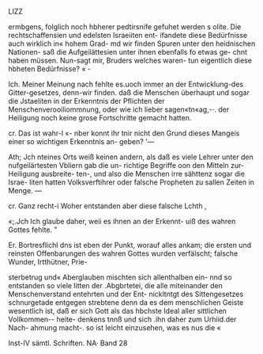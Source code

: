 LIZZ

ermbgens, folglich noch hbherer pedtirsnife gefuhet werden s
olite. Die rechtschaffensien und edelsten Israeiiten ent-
ifandete diese Bedürfnisse auch wirklich in« hohem Grad-
md wir finden Spuren unter den heidnischen Nationen-
saß die Aufgeilättesien unter ihnen ebenfalls fo etwas ge-
chnt haben müssen. Nun-sagt mir, Bruders welches waren-
tun eigentlich diese hbheten Bedürfnisse? « -

Ich. Meiner Meinung nach fehlte es.uoch immer an
der Entwicklung-des Gitter-gesetzes, denn-wir finden. daß
die Menschen überhaupt und sogar die Jstaeliten in der
Erkenntnis der Pflichten der Menschenverooiliommnung, oder
wie ich lieber sagen«tn«ag,-·. der Heiligung noch keine grose
Fortschritte gemacht hatten.

cr. Das ist wahr-l «- nber konnt ihr tnir nicht den
Grund dieses Mangeis einer so wichtigen Erkenntnis an-
geben? ’—

Ath; Jch nteines Orts weiß keinen andern, als daß es
viele Lehrer unter den nufgeilärtesten Vbliern gab die un-
richtige Begriffe oon den Mitteln zur- Heiligung ausbreite-
ten-, und also die Menschen irre sähttenz sogar die Israe-
liten hatten Volksverftihrer oder falsche Propheten zu sallen
Zeiten in Menge. —

cr. Ganz recht-i Woher entstanden aber diese falsche
Lchth ,

«;.Jch Ich glaube daher, weii es ihnen an der Erkennt-
uiß des wahren Gottes fehlte. "

Er. Bortresflichl dns ist eben der Punkt, worauf alles
ankam; die ersten und reinsten Offenbarungen des wahren
Gottes wurden verfälscht; falsche Wunder, Irtthütner, Prie-

sterbetrug und« Aberglauben mischten sich allenthalben ein-
nnd so entstanden so viele litten der .Abgbrtetei, die alle
miteinander den Menschenverstand entehrten und der Ent-
nickltntgt des Sittengesetzes schnurgetade entgegen strebtene
denn da es dem menschlichen Geiste wesentlich ist, daß er
sich Gott als das hbchste Ideal aller sittlichen Vollkommen--
heite- denkens tnnß und sich .ihn daher zum Urhiid.der Nach-
ahmung macht-. so ist leicht einzusehen, was es nus die «

Inst-IV sämtl. Schriften. NA· Band 28

